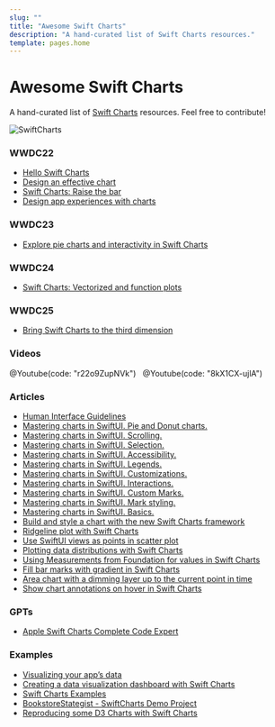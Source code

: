 ```yaml
---
slug: ""
title: "Awesome Swift Charts"
description: "A hand-curated list of Swift Charts resources."
template: pages.home
---
```


# Awesome Swift Charts

A hand-curated list of [Swift Charts](https://developer.apple.com/documentation/charts) resources. Feel free to contribute!

![SwiftCharts](/awesome-swift-charts/images/charts.png)

### WWDC22

- [Hello Swift Charts](https://developer.apple.com/videos/play/wwdc2022/10136/)
- [Design an effective chart](https://developer.apple.com/videos/play/wwdc2022/110340/)
- [Swift Charts: Raise the bar](https://developer.apple.com/videos/play/wwdc2022/10137/)
- [Design app experiences with charts](https://developer.apple.com/videos/play/wwdc2022/110342/)

### WWDC23

- [Explore pie charts and interactivity in Swift Charts](https://developer.apple.com/videos/play/wwdc2023/10037/)

### WWDC24

- [Swift Charts: Vectorized and function plots](https://developer.apple.com/videos/play/wwdc2024/10155/)

### WWDC25

- [Bring Swift Charts to the third dimension](https://developer.apple.com/videos/play/wwdc2025/313)

### Videos

@Youtube(code: "r22o9ZupNVk")
&nbsp;
@Youtube(code: "8kX1CX-ujlA")

### Articles

- [Human Interface Guidelines](https://developer.apple.com/design/human-interface-guidelines/charts)
- [Mastering charts in SwiftUI. Pie and Donut charts.](https://swiftwithmajid.com/2023/09/26/mastering-charts-in-swiftui-pie-and-donut-charts/)
- [Mastering charts in SwiftUI. Scrolling.](https://swiftwithmajid.com/2023/07/25/mastering-charts-in-swiftui-scrolling/)
- [Mastering charts in SwiftUI. Selection.](https://swiftwithmajid.com/2023/07/18/mastering-charts-in-swiftui-selection/)
- [Mastering charts in SwiftUI. Accessibility.](https://swiftwithmajid.com/2023/02/28/mastering-charts-in-swiftui-accessibility/)
- [Mastering charts in SwiftUI. Legends.](https://swiftwithmajid.com/2023/02/22/mastering-charts-in-swiftui-legends/)
- [Mastering charts in SwiftUI. Customizations.](https://swiftwithmajid.com/2023/02/15/mastering-charts-in-swiftui-customizations/)
- [Mastering charts in SwiftUI. Interactions.](https://swiftwithmajid.com/2023/02/06/mastering-charts-in-swiftui-interactions/)
- [Mastering charts in SwiftUI. Custom Marks.](https://swiftwithmajid.com/2023/01/26/mastering-charts-in-swiftui-custom-marks/)
- [Mastering charts in SwiftUI. Mark styling.](https://swiftwithmajid.com/2023/01/18/mastering-charts-in-swiftui-mark-styling/)
- [Mastering charts in SwiftUI. Basics.](https://swiftwithmajid.com/2023/01/10/mastering-charts-in-swiftui-basics/)
- [Build and style a chart with the new Swift Charts framework](https://nilcoalescing.com/blog/BuildAndStyleAChartWithSwiftChartsFramework)
- [Ridgeline plot with Swift Charts](https://nilcoalescing.com/blog/RidgePlotWithSwiftCharts)
- [Use SwiftUI views as points in scatter plot](https://nilcoalescing.com/blog/ScatterPlotWithCustomViews)
- [Plotting data distributions with Swift Charts](https://nilcoalescing.com/blog/PlottingDataDistributionsWithSwiftCharts)
- [Using Measurements from Foundation for values in Swift Charts](https://nilcoalescing.com/blog/UsingMeasurementsFromFoundationAsValuesInSwiftCharts)
- [Fill bar marks with gradient in Swift Charts](https://nilcoalescing.com/blog/FillBarMarksWithGradient)
- [Area chart with a dimming layer up to the current point in time](https://nilcoalescing.com/blog/AreaChartWithADimmingLayer)
- [Show chart annotations on hover in Swift Charts](https://nilcoalescing.com/blog/ChartAnnotationsOnHover)

### GPTs

- [Apple Swift Charts Complete Code Expert](https://chatgpt.com/g/g-8U1iB3EIq-apple-swift-charts-complete-code-expert)

### Examples

- [Visualizing your app’s data](https://developer.apple.com/documentation/charts/visualizing_your_app_s_data)
- [Creating a data visualization dashboard with Swift Charts](https://developer.apple.com/documentation/Charts/creating-a-data-visualization-dashboard-with-swift-charts)
- [Swift Charts Examples](https://github.com/jordibruin/Swift-Charts-Examples)
- [BookstoreStategist - SwiftCharts Demo Project](https://github.com/gahntpo/BookstoreStategist)
- [Reproducing some D3 Charts with Swift Charts](https://github.com/raheelahmad/Swift-D3-Charts)
